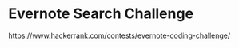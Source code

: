 Evernote Search Challenge
=========================
https://www.hackerrank.com/contests/evernote-coding-challenge/
